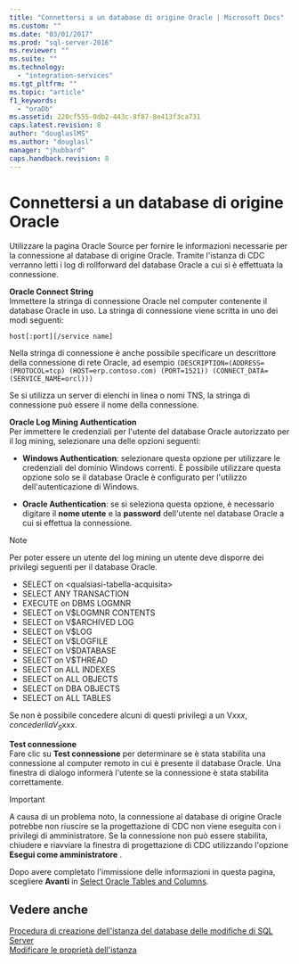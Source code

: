 ```yaml
---
title: "Connettersi a un database di origine Oracle | Microsoft Docs"
ms.custom: ""
ms.date: "03/01/2017"
ms.prod: "sql-server-2016"
ms.reviewer: ""
ms.suite: ""
ms.technology: 
  - "integration-services"
ms.tgt_pltfrm: ""
ms.topic: "article"
f1_keywords: 
  - "oraDb"
ms.assetid: 220cf555-0db2-443c-8f87-8e413f3ca731
caps.latest.revision: 8
author: "douglaslMS"
ms.author: "douglasl"
manager: "jhubbard"
caps.handback.revision: 8
---
```

# Connettersi a un database di origine Oracle
  Utilizzare la pagina Oracle Source per fornire le informazioni necessarie per la connessione al database di origine Oracle. Tramite l'istanza di CDC verranno letti i log di rollforward del database Oracle a cui si è effettuata la connessione.  
  
 **Oracle Connect String**  
 Immettere la stringa di connessione Oracle nel computer contenente il database Oracle in uso. La stringa di connessione viene scritta in uno dei modi seguenti:  
  
 `host[:port][/service name]`  
  
 Nella stringa di connessione è anche possibile specificare un descrittore della connessione di rete Oracle, ad esempio `(DESCRIPTION=(ADDRESS=(PROTOCOL=tcp) (HOST=erp.contoso.com) (PORT=1521)) (CONNECT_DATA=(SERVICE_NAME=orcl)))`  
  
 Se si utilizza un server di elenchi in linea o nomi TNS, la stringa di connessione può essere il nome della connessione.  
  
 **Oracle Log Mining Authentication**  
 Per immettere le credenziali per l'utente del database Oracle autorizzato per il log mining, selezionare una delle opzioni seguenti:  
  
-   **Windows Authentication**: selezionare questa opzione per utilizzare le credenziali del dominio Windows correnti. È possibile utilizzare questa opzione solo se il database Oracle è configurato per l'utilizzo dell'autenticazione di Windows.  
  
-   **Oracle Authentication**: se si seleziona questa opzione, è necessario digitare il **nome utente** e la **password** dell'utente nel database Oracle a cui si effettua la connessione.  
  
> [!NOTE]  
>  Per poter essere un utente del log mining un utente deve disporre dei privilegi seguenti per il database Oracle.  
>   
>  -   SELECT on \<qualsiasi-tabella-acquisita>  
> -   SELECT ANY TRANSACTION  
> -   EXECUTE on DBMS LOGMNR  
> -   SELECT on V$LOGMNR CONTENTS  
> -   SELECT on V$ARCHIVED LOG  
> -   SELECT on V$LOG  
> -   SELECT on V$LOGFILE  
> -   SELECT on V$DATABASE  
> -   SELECT on V$THREAD  
> -   SELECT on ALL INDEXES  
> -   SELECT on ALL OBJECTS  
> -   SELECT on DBA OBJECTS  
> -   SELECT on ALL TABLES  
>   
>  Se non è possibile concedere alcuni di questi privilegi a un V$xxx, concederli a V_S$xxx.  
  
 **Test connessione**  
 Fare clic su **Test connessione** per determinare se è stata stabilita una connessione al computer remoto in cui è presente il database Oracle. Una finestra di dialogo informerà l'utente se la connessione è stata stabilita correttamente.  
  
> [!IMPORTANT]  
>  A causa di un problema noto, la connessione al database di origine Oracle potrebbe non riuscire se la progettazione di CDC non viene eseguita con i privilegi di amministratore. Se la connessione non può essere stabilita, chiudere e riavviare la finestra di progettazione di CDC utilizzando l'opzione **Esegui come amministratore** .  
  
 Dopo avere completato l'immissione delle informazioni in questa pagina, scegliere **Avanti** in [Select Oracle Tables and Columns](../../integration-services/change-data-capture/select-oracle-tables-and-columns.md).  
  
## Vedere anche  
 [Procedura di creazione dell'istanza del database delle modifiche di SQL Server](../../integration-services/change-data-capture/how-to-create-the-sql-server-change-database-instance.md)   
 [Modificare le proprietà dell'istanza](../../integration-services/change-data-capture/edit-instance-properties.md)  
  
  